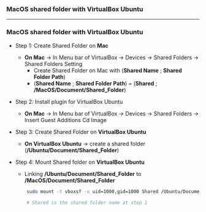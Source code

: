 ### MacOS shared folder with VirtualBox Ubuntu

-------------------------
### MacOS shared folder with VirtualBox Ubuntu

* Step 1: Create Shared Folder on **Mac**
  * **On Mac** -> In Menu bar of VirtualBox -> Devices -> Shared Folders -> Shared Folders Setting
    * Create Shared Folder on Mac with (**Shared Name** ; **Shared Folder Path**)
    * (**Shared Name** ; **Shared Folder Path**) = (**Shared** ; **/MacOS/Document/Shared_Folder**)
    
* Step 2: Install plugin for VirtualBox Ubuntu
  * **On Mac** -> In Menu bar of VirtualBox -> Devices -> Shared Folders -> Insert Guest Additions Cd Image
  
* Step 3: Create Shared Folder on **VirtualBox Ubuntu**
  * **On VirtualBox Ubuntu** -> create a shared folder (**/Ubuntu/Document/Shared_Folder**)
  
* Step 4: Mount Shared folder on **VirtualBox Ubuntu**
  * Linking **/Ubuntu/Document/Shared_Folder** to **/MacOS/Document/Shared_Folder**
  
  ```sh
      sudo mount -t vboxsf -o uid=1000,gid=1000 Shared /Ubuntu/Document/Shared_Folder
      
      # Shared is the shared folder name at step 1
  ```
